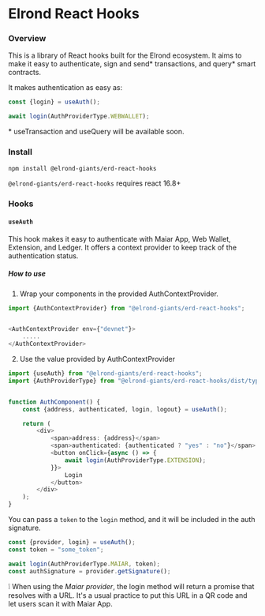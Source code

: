 # Elrond React Hooks

### Overview

This is a library of React hooks built for the Elrond ecosystem. It aims to make it easy to authenticate, sign and send*
transactions, and query* smart contracts.

It makes authentication as easy as:

```typescript jsx
const {login} = useAuth();

await login(AuthProviderType.WEBWALLET);
```

&ast; useTransaction and useQuery will be available soon.

### Install

```bash
npm install @elrond-giants/erd-react-hooks
```

`@elrond-giants/erd-react-hooks` requires react 16.8+

### Hooks

#### `useAuth`

This hook makes it easy to authenticate with Maiar App, Web Wallet, Extension, and Ledger. It offers a context provider
to keep track of the authentication status.

##### How to use

1. Wrap your components in the provided AuthContextProvider.

```typescript jsx
import {AuthContextProvider} from "@elrond-giants/erd-react-hooks";


<AuthContextProvider env={"devnet"}>
    .....
</AuthContextProvider>
```

2. Use the value provided by AuthContextProvider

```typescript jsx
import {useAuth} from "@elrond-giants/erd-react-hooks";
import {AuthProviderType} from "@elrond-giants/erd-react-hooks/dist/types";


function AuthComponent() {
    const {address, authenticated, login, logout} = useAuth();

    return (
        <div>
            <span>address: {address}</span>
            <span>authenticated: {authenticated ? "yes" : "no"}</span>
            <button onClick={async () => {
                await login(AuthProviderType.EXTENSION);
            }}>
                Login
            </button>
        </div>
    );
}
```

You can pass a `token` to the `login` method, and it will be included in the auth signature.

```typescript
const {provider, login} = useAuth();
const token = "some_token";

await login(AuthProviderType.MAIAR, token);
const authSignature = provider.getSignature();
```

:grey_exclamation: When using the *Maiar provider*, the login method will return a promise that resolves with a URL.
It's a usual practice to put this URL in a QR code and let users scan it with Maiar App. 


